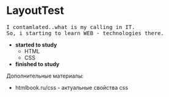 # LayoutTest
<pre>
I contamlated..what is my calling in IT. 
So, i starting to learn WEB - technologies there.
</pre>

  - <b>started to study</b>
    - HTML
    - CSS
  - <b>finished to study</b>

Дополнительные материалы:
  - htmlbook.ru/css - актуальные свойства css